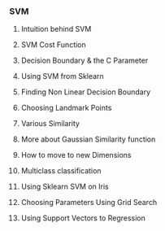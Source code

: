 ### SVM ###

1. Intuition behind SVM

2. SVM Cost Function

3. Decision Boundary & the C Parameter

4. Using SVM from Sklearn

5. Finding Non Linear Decision Boundary

6. Choosing Landmark Points

7. Various Similarity

8. More about Gaussian Similarity function

9. How to move to new Dimensions

10. Multiclass classification

11. Using Sklearn SVM on Iris

12. Choosing Parameters Using Grid Search

13. Using Support Vectors to Regression
